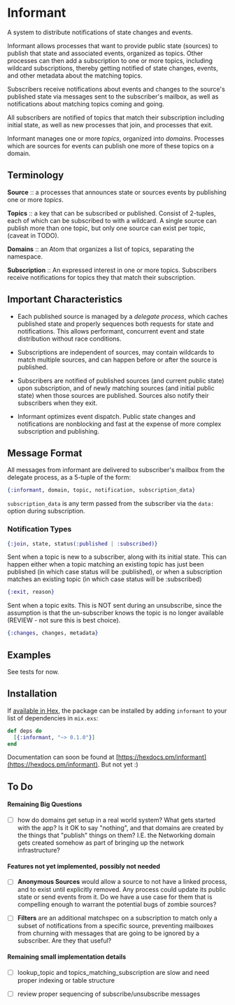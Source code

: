 # Informant

A system to distribute notifications of state changes and events.

Informant allows processes that want to provide public state (sources) to publish that state and associated events, organized as topics.  Other processes can then add a subscription to one or more topics, including wildcard subscriptions, thereby getting notified of state changes, events, and other metadata about the matching topics.

Subscribers receive notifications about events and changes to the source's
published state via messages sent to the subscriber's mailbox, as well as
notifications about matching topics coming and going.

All subscribers are notified of topics that match their subscription including initial state, as well as new processes that join, and processes that exit.

Informant manages one or more _topics_, organized into _domains_.  Processes
which are sources for events can publish one more of these topics on a domain.


## Terminology

  **Source** :: a processes that announces state or sources events by publishing one or more _topics_.

  **Topics** :: a key that can be subscribed or published. Consist of 2-tuples, each of which can be subscribed to with a wildcard.   A single source can publish more than one topic, but only one source can exist per topic, (caveat in TODO).

  **Domains** :: an Atom that organizes a list of topics, separating the
  namespace.  

  **Subscription** :: An expressed interest in one or more topics. Subscribers receive notifications for topics they that match their subscription.

## Important Characteristics

- Each published source is managed by a _delegate process_, which caches
  published state and properly sequences both requests for state and
  notifications.  This allows performant, concurrent event and state
  distribution without race conditions.

- Subscriptions are independent of sources, may contain wildcards to match
  multiple sources, and can happen before or after the source is published.

- Subscribers are notified of published sources (and current public state)
  upon subscription, and of newly matching sources (and initial public state)
  when those sources are published. Sources also notify their subscribers when
  they exit.

- Informant optimizes event dispatch. Public state changes and notifications
  are nonblocking and fast at the expense of more complex subscription and
  publishing.

## Message Format

All messages from informant are delivered to subscriber's mailbox from the
delegate process, as a 5-tuple of the form:

```elixir
{:informant, domain, topic, notification, subscription_data}
```

`subscription_data` is any term passed from the subscriber via the `data:` option during subscription.  

### Notification Types

```elixir
{:join, state, status(:published | :subscribed)}
```
Sent when a topic is new to a subscriber, along with its initial state.  This can happen either when a topic matching an existing topic has just been published (in which case status will be :published), or when a subscription matches an existing topic (in which case status will be :subscribed)

```elixir
{:exit, reason}
```
Sent when a topic exits.  This is NOT sent during an unsubscribe, since the assumption is that the un-subscriber knows the topic is no longer available (REVIEW - not sure this is best choice).

```elixir
{:changes, changes, metadata}    
```

## Examples

See tests for now.

## Installation

If [available in Hex](https://hex.pm/docs/publish), the package can be installed
by adding `informant` to your list of dependencies in `mix.exs`:

```elixir
def deps do
  [{:informant, "~> 0.1.0"}]
end
```
Documentation can soon be found at [https://hexdocs.pm/informant](https://hexdocs.pm/informant).  But not yet :)

## To Do

#### Remaining Big Questions

- [ ] how do domains get setup in a real world system?  What gets started
with the app?  Is it OK to say "nothing", and that domains are created by the things that "publish" things on them?  I.E. the Networking domain gets created
somehow as part of bringing up the network infrastructure?

#### Features not yet implemented, possibly not needed

- [ ] **Anonymous Sources** would allow a source to not have a linked process, and to exist until explicitly removed.  Any process could update its public state or send events from it.  Do we have a use case for them that is compelling enough to warrant the potential bugs of zombie sources?

- [ ] **Filters** are an additional matchspec on a subscription to match only a subset of notifications from a specific source, preventing mailboxes from churning with messages that are going to be ignored by a subscriber.  Are they that useful?

#### Remaining small implementation details

- [ ] lookup_topic and topics_matching_subscription are slow and need
      proper indexing or table structure

- [ ] review proper sequencing of subscribe/unsubscribe messages
